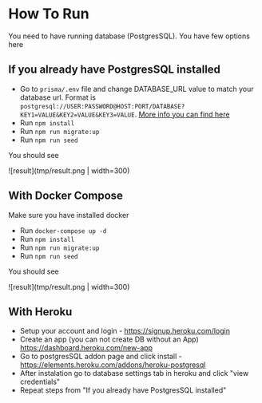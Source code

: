 # How To Run

You need to have running database (PostgresSQL). You have few options here

## If you already have PostgresSQL installed

- Go to `prisma/.env` file and change DATABASE_URL value to match your database url. Format is `postgresql://USER:PASSWORD@HOST:PORT/DATABASE?KEY1=VALUE&KEY2=VALUE&KEY3=VALUE`. [More info you can find here](https://www.prisma.io/docs/reference/database-connectors/postgresql/)
- Run `npm install`
- Run `npm run migrate:up`
- Run `npm run seed`

You should see

![result](tmp/result.png | width=300)

## With Docker Compose

Make sure you have installed docker

- Run `docker-compose up -d`
- Run `npm install`
- Run `npm run migrate:up`
- Run `npm run seed`

You should see

![result](tmp/result.png | width=300)

## With Heroku

- Setup your account and login - https://signup.heroku.com/login
- Create an app (you can not create DB without an App) https://dashboard.heroku.com/new-app
- Go to postgresSQL addon page and click install - https://elements.heroku.com/addons/heroku-postgresql
- After instalation go to database settings tab in heroku and click "view credentials"
- Repeat steps from "If you already have PostgresSQL installed"
